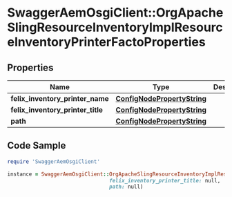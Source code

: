 # SwaggerAemOsgiClient::OrgApacheSlingResourceInventoryImplResourceInventoryPrinterFactoProperties

## Properties

Name | Type | Description | Notes
------------ | ------------- | ------------- | -------------
**felix_inventory_printer_name** | [**ConfigNodePropertyString**](ConfigNodePropertyString.md) |  | [optional] 
**felix_inventory_printer_title** | [**ConfigNodePropertyString**](ConfigNodePropertyString.md) |  | [optional] 
**path** | [**ConfigNodePropertyString**](ConfigNodePropertyString.md) |  | [optional] 

## Code Sample

```ruby
require 'SwaggerAemOsgiClient'

instance = SwaggerAemOsgiClient::OrgApacheSlingResourceInventoryImplResourceInventoryPrinterFactoProperties.new(felix_inventory_printer_name: null,
                                 felix_inventory_printer_title: null,
                                 path: null)
```


